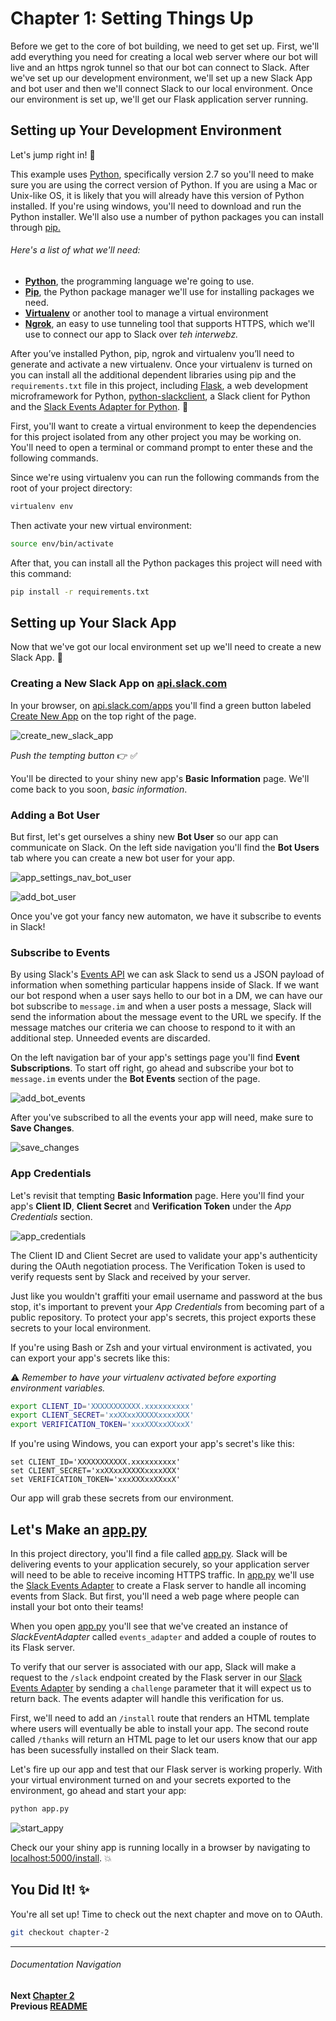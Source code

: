# Chapter 1: Setting Things Up

Before we get to the core of bot building, we need to get set up. First, we'll add everything you need for creating a local web server where our bot will live and an https ngrok tunnel so that our bot can connect to Slack. After we've set up our development environment, we'll set up a new Slack App and bot user and then we'll connect Slack to our local environment. Once our environment is set up, we'll get our Flask application server running.

## Setting up Your Development Environment

Let's jump right in! :raised_hands:

This example uses [Python](https://www.python.org/downloads/), specifically
version 2.7 so you'll need to make sure you are using the correct version of
Python. If you are using a Mac or Unix-like OS, it is likely that you will already
have this version of Python installed. If you're using windows, you'll need to download and run the Python installer. We'll also use a number of python
packages you can install through [pip.](https://pip.pypa.io/en/stable/installing/)

###### Here's a list of what we'll need:

- **[Python](https://www.python.org/downloads/)**, the programming language we're
going to use.
- **[Pip](https://pip.pypa.io/en/stable/installing/)**, the Python package manager
we'll use for installing packages we need.
- **[Virtualenv](https://virtualenv.pypa.io/en/latest/installation/)** or another
tool to manage a virtual environment
- **[Ngrok](https://ngrok.com/)**, an easy to use tunneling tool that supports HTTPS,
which we'll use to connect our app to Slack over _teh interwebz._

After you’ve installed Python, pip, ngrok and virtualenv you’ll need to generate and activate a new virtualenv. Once your virtualenv is turned on you can install all the additional dependent libraries using pip and the `requirements.txt` file in this project, including [Flask](http://flask.pocoo.org/), a web development microframework for Python, [python-slackclient](http://python-slackclient.readthedocs.io/en/latest/), a Slack client for Python and the [Slack Events Adapter for Python](https://github.com/slackapi/python-slack-events-api). :snake:

First, you'll want to create a virtual environment to keep the dependencies for this project isolated from any other project you may be working on. You'll need to open a terminal or command prompt to enter these and the following commands.

Since we're using virtualenv you can run the following commands from the root of your
project directory:

```bash
virtualenv env
```

Then activate your new virtual environment:

```bash
source env/bin/activate
```

After that, you can install all the Python packages this project will need with
this command:

```bash
pip install -r requirements.txt
```

## Setting up Your Slack App

Now that we've got our local environment set up we'll need to create a new Slack App. :tada:

### Creating a New Slack App on [api.slack.com](https://api.slack.com/apps?utm_source=events&utm_campaign=build-bot-workshop&utm_medium=workshop)

In your browser, on [api.slack.com/apps](https://api.slack.com/apps?utm_source=events&utm_campaign=build-bot-workshop&utm_medium=workshop) you'll find
a green button labeled [Create New App](https://api.slack.com/apps/new?utm_source=events&utm_campaign=build-bot-workshop&utm_medium=workshop) on the
top right of the page.

![create_new_slack_app](https://cloud.githubusercontent.com/assets/4828352/20548492/b4270b52-b0d8-11e6-94cb-ea307342ebb9.png)

_Push the tempting button_  :point_right:   :white_check_mark:

You'll be directed to your shiny new app's **Basic Information** page. We'll come back to you soon, _basic information_.

### Adding a Bot User

But first, let's get ourselves a shiny new **Bot User** so our app can communicate on Slack. On the left side navigation you'll find the **Bot Users** tab where you can create a new bot user for your app.

![app_settings_nav_bot_user](https://cloud.githubusercontent.com/assets/4828352/20548580/8826d680-b0d9-11e6-96bc-84cfdabff6f4.png)

![add_bot_user](https://cloud.githubusercontent.com/assets/4828352/20548602/c67f367a-b0d9-11e6-85eb-b2069120da1e.png)

Once you've got your fancy new automaton, we have it subscribe to events in Slack!

### Subscribe to Events

By using Slack's [Events API](https://api.slack.com/events-api?utm_source=events&utm_campaign=build-bot-workshop&utm_medium=workshop) we can ask Slack to send us a JSON payload of information when something particular happens inside of Slack. If we want our bot respond when a user says hello to our bot in a DM, we can have our bot subscribe to `message.im` and when a user posts a message, Slack will send the information about the message event to the URL we specify. If the message matches our criteria we can choose to respond to it with an additional step. Unneeded events are discarded.

On the left navigation bar of your app's settings page you'll find **Event Subscriptions**.
To start off right, go ahead and subscribe your bot to `message.im` events under the **Bot Events** section of the page.

![add_bot_events](https://cloud.githubusercontent.com/assets/4828352/23191396/364af9fc-f852-11e6-9206-5aeb4ca2018a.png)


After you've subscribed to all the events your app will need, make sure to **Save Changes**.

![save_changes](https://cloud.githubusercontent.com/assets/4828352/23178485/716f367a-f81f-11e6-8967-a35893a2cd41.png)


### App Credentials

Let's revisit that tempting **Basic Information** page. Here you'll find your app's **Client ID**, **Client Secret** and **Verification Token** under the _App Credentials_ section.

![app_credentials](https://cloud.githubusercontent.com/assets/4828352/22839775/bd5af4f0-ef7f-11e6-84bf-33fe79b374f4.png)

The Client ID and Client Secret are used to validate your app's authenticity during the OAuth negotiation process. The Verification Token is used to verify requests sent by Slack and received by your server.

Just like you wouldn't graffiti your email username and password at the bus stop, it's important to prevent your _App Credentials_ from becoming part of a public repository. To protect your app's secrets, this project exports these secrets to your local environment.

If you're using Bash or Zsh and your virtual environment is activated, you can export your app's secrets like this:

:warning: _Remember to have your virtualenv activated before exporting environment variables._

```bash
export CLIENT_ID='XXXXXXXXXXX.xxxxxxxxxx'
export CLIENT_SECRET='xxXXxxXXXXXxxxxXXX'
export VERIFICATION_TOKEN='xxxXXXxxXXxxX'
```

If you're using Windows, you can export your app's secret's like this:

```dos
set CLIENT_ID='XXXXXXXXXXX.xxxxxxxxxx'
set CLIENT_SECRET='xxXXxxXXXXXxxxxXXX'
set VERIFICATION_TOKEN='xxxXXXxxXXxxX'
```

Our app will grab these secrets from our environment.

## Let's Make an [app.py](app.py)

In this project directory, you'll find a file called [app.py](app.py). Slack will be delivering events to your application securely, so your application server will need to be able to receive incoming HTTPS traffic. In  [app.py](app.py) we'll use the [Slack Events Adapter](https://github.com/slackapi/python-slack-events-api) to create a Flask server to handle all incoming events from Slack. But first, you'll need a web page where people can install your bot onto their teams!

When you open [app.py](app.py) you'll see that we've created an instance of _SlackEventAdapter_ called `events_adapter` and added a couple of routes to its Flask server.

To verify that our server is associated with our app, Slack will make a request to the `/slack` endpoint created by the Flask server in our [Slack Events Adapter](https://github.com/slackapi/python-slack-events-api) by sending a `challenge` parameter that it will expect us to return back. The events adapter will handle this verification for us.

First, we'll need to add an `/install` route that renders an HTML template where users will eventually be able to install your app. The second route called `/thanks` will return an HTML page to let our users know that our app has been sucessfully installed on their Slack team.

Let's fire up our app and test that our Flask server is working properly. With your virtual environment turned on and your secrets exported to the environment, go ahead and start your app:

```bash
python app.py
```
![start_appy](https://cloud.githubusercontent.com/assets/4828352/20549064/cad48f8c-b0dd-11e6-8a85-25bff2815d2e.png)

Check our your shiny app is running locally in a browser by navigating to   [localhost:5000/install](http://localhost:5000/install). :boom:

## You Did It! :sparkles:

You're all set up! Time to check out the next chapter and move on to OAuth.

```bash
git checkout chapter-2
```

---
###### Documentation Navigation
**Next [Chapter 2](docs/Chapter-2.md)**  
**Previous [README](docs/README.md)**  
